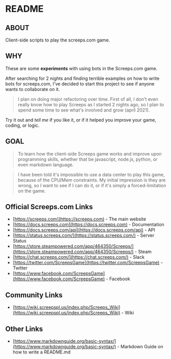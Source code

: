 # README

## ABOUT
Client-side scripts to play the screeps.com game.

## WHY
These are some **experiments** with using bots in the Screeps.com game.

After searching for 2 nights and finding terrible examples on how to write bots for screeps.com, I've decided to start this project to see if anyone wants to collaborate on it.

>I plan on doing major refactoring over time.  First of all, I don't even really know how to play Screeps as I started 2 nights ago, so I plan to spend some time to see what's involved and grow (april 2021).

Try it out and *tell me* if you like it, or if it helped you improve your game, coding, or logic.

## GOAL
>To learn how the client-side Screeps game works and improve upon programming skills, whether that be javascript, node.js, python, or even markdown language.

>I have been told it's impossible to use a data center to play this game, because of the CPU/Mem constraints.  My initial impression is they are wrong, so I want to see if I can do it, or if it's simply a forced-limitation on the game.


## Official Screeps.com Links
- [https://screeps.com](https://screeps.com) - The main website
- [https://docs.screeps.com](https://docs.screeps.com) - Documentation
- [https://docs.screeps.com/api](https://docs.screeps.com/api) - API
- [https://status.screeps.com/](https://status.screeps.com/) - Server Status
- [https://store.steampowered.com/app/464350/Screeps/](https://store.steampowered.com/app/464350/Screeps/) - Steam
- [https://chat.screeps.com/](https://chat.screeps.com/) - Slack
- [https://twitter.com/ScreepsGame](https://twitter.com/ScreepsGame) - Twitter
- [https://www.facebook.com/ScreepsGame](https://www.facebook.com/ScreepsGame) - Facebook

## Community Links
- [https://wiki.screepspl.us/index.php/Screeps_Wiki](https://wiki.screepspl.us/index.php/Screeps_Wiki) - Wiki

## Other Links
- [https://www.markdownguide.org/basic-syntax/](https://www.markdownguide.org/basic-syntax/) - Markdown Guide on how to write a README.md
